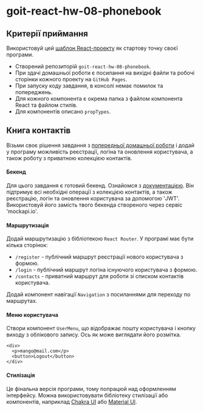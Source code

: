 # goit-react-hw-08-phonebook

## Критерії приймання

Використовуй цей
[шаблон React-проекту](https://github.com/goitacademy/react-homework-template#readme)
як стартову точку своєї програми.

- Створений репозиторій `goit-react-hw-08-phonebook`.
- При здачі домашньої роботи є посилання на вихідні файли та робочі сторінки
  кожного проекту на `GitHub Pages`.
- При запуску коду завдання, в консолі немає помилок та попереджень.
- Для кожного компонента є окрема папка з файлом компонента React та файлом
  стилів.
- Для компонентів описано `propTypes`.

## Книга контактів

Візьми своє рішення завдання з
[попередньої домашньої роботи](https://github.com/savchyndd/goit-react-hw-07-phonebook.git)
і додай у програму можливість реєстрації, логіна та оновлення користувача, а
також роботу з приватною колекцією контактів.

#### Бекенд

Для цього завдання є готовий бекенд. Ознайомся з
[документацією](https://connections-api.herokuapp.com/docs/). Він підтримує всі
необхідні операції з колекцією контактів, а також реєстрацію, логін та оновлення
користувача за допомогою 'JWT'. Використовуй його замість твого бекенда
створеного через сервіс 'mockapi.io'.

#### Маршрутизація

Додай маршрутизацію з бібліотекою `React Router`. У програмі має бути кілька
сторінок:

- `/register` - публічний маршрут реєстрації нового користувача з формою.
- `/login` - публічний маршрут логіна існуючого користувача з формою.
- `/contacts` - приватний маршрут для роботи зі списком контактів користувача.

Додай компонент навігації `Navigation` з посиланнями для переходу по маршрутах.

#### Меню користувача

Створи компонент `UserMenu`, що відображає пошту користувача і кнопку виходу з
облікового запису. Ось як може виглядати його розмітка.

```
<div>
  <p>mango@mail.com</p>
  <button>Logout</button>
</div>
```

#### Стилізація

Це фінальна версія програми, тому попрацюй над оформленням інтерфейсу. Можна
використовувати бібліотеку стилізації або компонентів, наприклад
[Chakra UI](https://chakra-ui.com/) або [Material UI](https://mui.com/).
